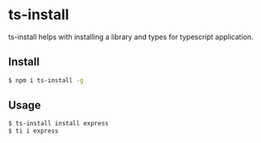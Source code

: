 # ts-install

ts-install helps with installing a library and types for typescript application.

## Install

```sh
$ npm i ts-install -g
```

## Usage

```sh
$ ts-install install express
$ ti i express
```
